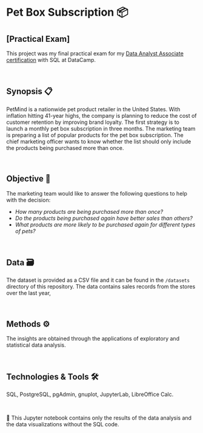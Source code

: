 # Pet Box Subscription 📦 

## [Practical Exam]



This project was my final practical exam for my [Data Analyst Associate certification](https://www.datacamp.com/certificate/DAA0014151997793) with SQL at DataCamp.

<br/>

## Synopsis :clipboard:

PetMind is a nationwide pet product retailer in the United States. With inflation hitting 41-year highs, the company is planning to reduce the cost of customer retention by improving brand loyalty. The first strategy is to launch a monthly pet box subscription in three months. The marketing team is preparing a list of popular products for the pet box subscription. The chief marketing officer wants to know whether the list should only include the products being purchased more than once.

<br/>

## Objective :dart:

The marketing team would like to answer the following questions to help with the decision:

* _How many products are being purchased more than once?_
* _Do the products being purchased again have better sales than others?_
* _What products are more likely to be purchased again for different types of pets?_

<br/>

## Data :card_file_box:

The dataset is provided as a CSV file and it can be found in the `/datasets` directory of this repository. The data contains sales records from the stores over the last year,

<br/>

## Methods :gear:

The insights are obtained through the applications of exploratory and statistical data analysis.

<br/>

## Technologies & Tools :hammer_and_wrench:

SQL, PostgreSQL, pgAdmin, gnuplot, JupyterLab, LibreOffice Calc.

<br/>

:memo: This Jupyter notebook contains only the results of the data analysis and the data visualizations without the SQL code.